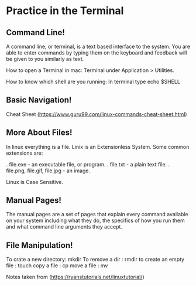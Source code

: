 # Practice in the Terminal

## Command Line!

A command line, or terminal, is a text based interface to the system. You are able to enter commands by typing them on the keyboard and feedback will be given to you similarly as text.

How to open a Terminal in mac:
Terminal under Application > Utilities.

How to know which shell are you running:
In terminal type echo $SHELL

## Basic Navigation!
Cheat Sheet (https://www.guru99.com/linux-commands-cheat-sheet.html)

## More About Files!
In linux everything is a file.
Linix is an Extensionless System. Some common extensions are:

. file.exe - an executable file, or program.
. file.txt - a plain text file.
. file.png, file.gif, file.jpg - an image.

Linux is Case Sensitive.


## Manual Pages!

The manual pages are a set of pages that explain every command available on your system including what they do, the specifics of how you run them and what command line arguments they accept.

## File Manipulation!

To crate a new directory: mkdir
To remove a dir : rmdir
to create an empty file : touch
copy a file : cp
move a file : mv

Notes taken from (https://ryanstutorials.net/linuxtutorial/)

